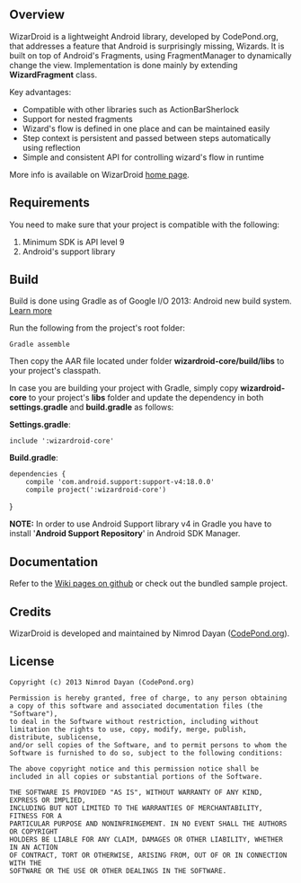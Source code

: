 Overview
--------

WizarDroid is a lightweight Android library, developed by CodePond.org, that addresses a feature that Android is surprisingly missing, Wizards. It is built on top of Android's Fragments, using FragmentManager to dynamically change the view. Implementation is done mainly by extending __WizardFragment__ class.

Key advantages:

* Compatible with other libraries such as ActionBarSherlock
* Support for nested fragments
* Wizard's flow is defined in one place and can be maintained easily
* Step context is persistent and passed between steps automatically using reflection
* Simple and consistent API for controlling wizard's flow in runtime 


More info is available on WizarDroid [home page](http://wizardroid.codepond.org). 

Requirements
------------

You need to make sure that your project is compatible with the following:

1.	Minimum SDK is API level 9
2.	Android's support library


Build
-----

Build is done using Gradle as of Google I/O 2013: Android new build system. [Learn more](http://tools.android.com)

Run the following from the project's root folder:

    Gradle assemble

Then copy the AAR file located under folder __wizardroid-core/build/libs__ to your project's classpath.

In case you are building your project with Gradle, simply copy __wizardroid-core__ to your project's __libs__ folder and update the dependency in both __settings.gradle__ and __build.gradle__ as follows:



__Settings.gradle__:

    include ':wizardroid-core'


__Build.gradle__:

    dependencies {
        compile 'com.android.support:support-v4:18.0.0'
        compile project(':wizardroid-core')
}

**NOTE:** In order to use Android Support library v4 in Gradle you have to install '__Android Support Repository__' in Android SDK Manager.


Documentation
-------------

Refer to the [Wiki pages on github](https://github.com/Nimrodda/WizarDroid/wiki) or check out the bundled sample project.


Credits
-------
WizarDroid is developed and maintained by Nimrod Dayan ([CodePond.org](http://www.codepond.org)).

License
-------

    Copyright (c) 2013 Nimrod Dayan (CodePond.org)

    Permission is hereby granted, free of charge, to any person obtaining a copy of this software and associated documentation files (the "Software"), 
    to deal in the Software without restriction, including without limitation the rights to use, copy, modify, merge, publish, distribute, sublicense, 
    and/or sell copies of the Software, and to permit persons to whom the Software is furnished to do so, subject to the following conditions:
    
    The above copyright notice and this permission notice shall be included in all copies or substantial portions of the Software.
    
    THE SOFTWARE IS PROVIDED "AS IS", WITHOUT WARRANTY OF ANY KIND, EXPRESS OR IMPLIED, 
    INCLUDING BUT NOT LIMITED TO THE WARRANTIES OF MERCHANTABILITY, FITNESS FOR A 
    PARTICULAR PURPOSE AND NONINFRINGEMENT. IN NO EVENT SHALL THE AUTHORS OR COPYRIGHT 
    HOLDERS BE LIABLE FOR ANY CLAIM, DAMAGES OR OTHER LIABILITY, WHETHER IN AN ACTION 
    OF CONTRACT, TORT OR OTHERWISE, ARISING FROM, OUT OF OR IN CONNECTION WITH THE 
    SOFTWARE OR THE USE OR OTHER DEALINGS IN THE SOFTWARE.
    


